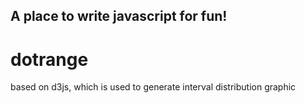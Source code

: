 ## A place to write javascript for fun!

dotrange
=================================

based on d3js, which is used to generate interval distribution graphic

